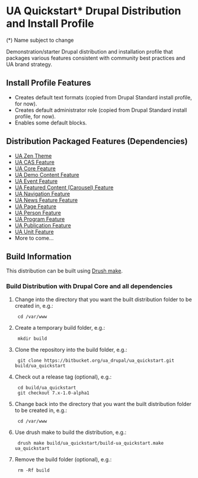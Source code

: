 UA Quickstart* Drupal Distribution and Install Profile
=============================================================
(*) Name subject to change

Demonstration/starter Drupal distribution and installation profile that packages various features consistent with community best practices and UA brand strategy.

## Install Profile Features

- Creates default text formats (copied from Drupal Standard install profile, for now).
- Creates default administrator role (copied from Drupal Standard install profile, for now).
- Enables some default blocks.

## Distribution Packaged Features (Dependencies)

- [UA Zen Theme](https://bitbucket.org/ua_drupal/ua_zen)
- [UA CAS Feature](https://bitbucket.org/ua_drupal/ua_cas)
- [UA Core Feature](https://bitbucket.org/ua_drupal/ua_core)
- [UA Demo Content Feature](https://bitbucket.org/ua_drupal/ua_demo)
- [UA Event Feature](https://bitbucket.org/ua_drupal/ua_event)
- [UA Featured Content (Carousel) Feature](https://bitbucket.org/ua_drupal/ua_featured_content)
- [UA Navigation Feature](https://bitbucket.org/ua_drupal/ua_navigation)
- [UA News Feature Feature](https://bitbucket.org/ua_drupal/ua_news)
- [UA Page Feature](https://bitbucket.org/ua_drupal/ua_page)
- [UA Person Feature](https://bitbucket.org/ua_drupal/ua_person)
- [UA Program Feature](https://bitbucket.org/ua_drupal/ua_program)
- [UA Publication Feature](https://bitbucket.org/ua_drupal/ua_publication)
- [UA Unit Feature](https://bitbucket.org/ua_drupal/ua_unit)
- More to come...

## Build Information

This distribution can be built using [Drush make](http://docs.drush.org/en/stable/make/).

### Build Distribution with Drupal Core and all dependencies

1. Change into the directory that you want the built distribution folder to be created in, e.g.:

        cd /var/www

2. Create a temporary build folder, e.g.:

        mkdir build

3. Clone the repository into the build folder, e.g.:

        git clone https://bitbucket.org/ua_drupal/ua_quickstart.git build/ua_quickstart

4. Check out a release tag (optional), e.g.:

        cd build/ua_quickstart
        git checkout 7.x-1.0-alpha1

5. Change back into the directory that you want the built distribution folder to be created in, e.g.:

        cd /var/www

6. Use drush make to build the distribution, e.g.:

        drush make build/ua_quickstart/build-ua_quickstart.make ua_quickstart

7. Remove the build folder (optional), e.g.:

        rm -Rf build
